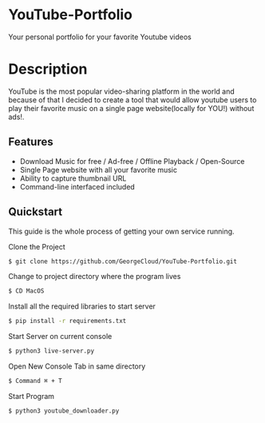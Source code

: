 # YouTube-Portfolio

Your personal portfolio for your favorite Youtube videos

# Description

YouTube is the most popular video-sharing platform in the world and because of that I decided to create a tool that would allow youtube users to play their favorite music on a single page website(locally for YOU!) without ads!.

## Features

- Download Music for free / Ad-free / Offline Playback / Open-Source
- Single Page website with all your favorite music
- Ability to capture thumbnail URL
- Command-line interfaced included


## Quickstart

This guide is the whole process of getting your own service running.


Clone the Project
```bash
$ git clone https://github.com/GeorgeCloud/YouTube-Portfolio.git
```

Change to project directory where the program lives
```bash
$ CD MacOS
```

Install all the required libraries to start server
```bash
$ pip install -r requirements.txt
```

Start Server on current console
```bash
$ python3 live-server.py
```

Open New Console Tab in same directory
```bash
$ Command ⌘ + T
```

Start Program
```bash
$ python3 youtube_downloader.py
```
